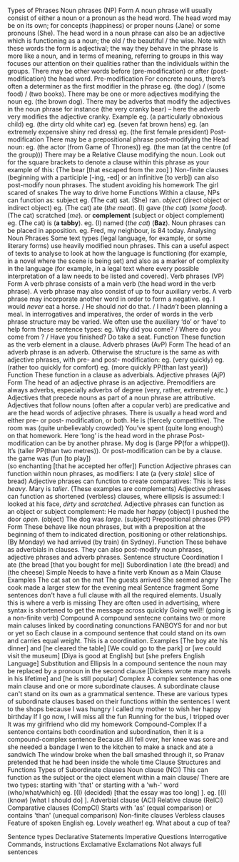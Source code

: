 Types of Phrases
	Noun phrases (NP)
		Form
			A noun phrase will usually consist of either a noun or a pronoun as the head word. 
			The head word may be on its own; for concepts (happiness) or proper nouns (Jane) or some pronouns (She).
			The head word in a noun phrase can also be an adjective which is functioning as a noun; the old / the beautiful / the wise. 
				Note with these words the form is adjectival; the way they behave in the phrase is more like a noun, and in terms of meaning, referring to groups in this way focuses our attention on their qualities rather than the individuals within the groups.
			There may be other words before (pre-modification) or after (post-modification) the head word. 
			Pre-modification
				For concrete nouns, there’s often a determiner as the first modifier in the phrase
					 eg. (the dog) / (some food) / (two books). 
				There may be one or more adjectives modifying the noun 
					eg. (the brown dog).
				There may be adverbs that modify the adjectives in the noun phrase for instance (the very cranky bear) – here the adverb very modifies the adjective cranky.
				Example
					eg. (a particularly obnoxious child)
					eg. (the dirty old white car)
					eg. (seven fat brown hens)
					eg. (an extremely expensive shiny red dress)
					eg. (the first female president)
			Post-modification
				There may be a prepositional phrase post-modifying the Head noun:
					eg. (the actor (from Game of Thrones))
					eg. (the man (at the centre (of the group)))
				There may be a Relative Clause modifying the noun. Look out for the square brackets to denote a clause within this phrase as your example of this:
					(The bear [that escaped from the zoo] )
				Non-finite clauses (beginning with a participle [-ing, -ed] or an infinitive [to verb]) can also post-modify noun phrases.
					The student avoiding his homework
					The girl scared of snakes
					The way to drive home
		Functions
			Within a clause, NPs can function as: 
				subject 
					eg. (The cat) sat. (She) ran. 
				*object* (direct object or indirect object)
					eg. (The cat) ate (*the meat*).   (I) gave (*the cat*) (*some food*).  (The cat) scratched (*me*).
				or **complement** (subject or object complement)
					eg. (The cat) is (**a tabby**).
					eg.   (I) named (*the cat*) (**Baz**).
			Noun phrases can be placed in apposition.
				eg. Fred, my neighbour, is 84 today.
			Analysing Noun Phrases
				Some text types (legal language, for example, or some literary forms) use heavily modified noun phrases. This can a useful aspect of texts to analyse to look at how the language is functioning (for example, in a novel where the scene is being set) and also as a marker of complexity in the language (for example, in a legal text where every possible interpretation of a law needs to be listed and covered). 
	Verb phrases (VP)
		Form
			A verb phrase consists of a main verb (the head word in the verb phrase). 
			A verb phrase may also consist of up to four auxiliary verbs.
			A verb phrase may incorporate another word in order to form a negative. 
				eg. I would *never* eat a horse.  / He should *not* do that. / I had*n’t* been planning a meal.
			In interrogatives and imperatives, the order of words in the verb phrase structure may be varied. We often use the auxiliary ‘do’ or ‘have’ to help form these sentence types:
				eg. Why did you come?    / Where do you come from ?  / Have you finished? Do take a seat.
		Function
			These function as the verb element in a clause. 
	Adverb phrases (AvP)
		Form
			The head of an adverb phrase is an adverb. Otherwise the structure is the same as with adjective phrases, with pre- and post- modification:
				eg. (very quickly)
				eg. (rather too quickly for comfort)
				eg. (more quickly   PP(than last year))
		Function
			These function in a clause as adverbials.
	Adjective phrases (AjP)
		Form
			The head of an adjective phrase is an adjective. Premodifiers are always adverbs, especially adverbs of degree (very, rather, extremely etc.) Adjectives that precede nouns as part of a noun phrase are attributive. Adjectives that follow nouns (often after a copular verb) are predicative and are the head words of adjective phrases.
			There is usually a head word and either pre- or post- modification, or both. 
				He is (fiercely competitive).
				The room was (quite unbelievably crowded)
				You’ve spent (quite long enough) on that homework.  Here ‘long’ is the head word in the phrase
			Post-modification can be by another phrase. 
				My dog is (large PP(for a whippet)).
				It’s (taller PP(than two metres)).
			Or post-modification can be by a clause.
				the game was (fun [to play])  
				(so enchanting [that he accepted her offer])
		Function
			Adjective phrases can function within noun phrases, as modifiers:
				I ate (a (very *stale*) slice of bread)
			Adjective phrases can function to create comparatives:
				This is less *heavy*.
				Mary is *taller*.   					(These examples are complements)
			Adjective phrases can function as shortened (verbless) clauses, where ellipsis is assumed:
				I looked at his face, *dirty* and *scratched*. 
			Adjective phrases can function as an object or subject complement:
				He made her *happy* (object)
				I pushed the door *open*.   (object)
				The dog was *large*.   (subject)
	Prepositional phrases (PP)
		Form
			These behave like noun phrases, but with a preposition at the beginning of them to indicated direction, positioning or other relationships.
				(By Monday) we had arrived (by train) (in Sydney).
		Function
			These behave as adverbials in clauses.  They can also post-modify noun phrases, adjective phrases and adverb phrases.
Sentence structure
	Coordination
		I ate (the bread [that you bought for me])
	Subordination
		I ate (the bread) and (the cheese) 
	Simple
		Needs to have a finite verb
		Known as a Main Clause
		Examples
			The cat sat on the mat
			The guests arrived
			She seemed angry
			The cook made a larger stew for the evening meal
	Sentence fragment
		Some sentences don't have a full clause with all the required elements. Usually this is where a verb is missing
		They are often used in advertising, where syntax is shortened to get the message across quickly
			Going well!! (going is a non-finite verb)
	Compound
		A compound sentecne contains two or more main caluses linked by coordinating conunctions
		FANBOYS
			for
			and
			nor
			but
			or
			yet
			so
		Each clause in a compound sentence that could stand on its own and carries equal weight. This is a coordination.
		Examples
			[The boy ate his dinner] and [he cleared the table]
			[We could go to the park] or [we could visit the museum]
			[Diya is good at English] but [she prefers English Language]
		Substitution and Ellipsis
			In a compound sentence the noun may be replaced by a pronoun in the second clause
				[Dickens wrote many novels in his lifetime] and [he is still popular]
	Complex
		A complex sentence has one main clause and one or more subordinate clauses. A subordinate clause can't stand on its own as a grammatical sentence. 
		These are various types of subordinate clauses based on their functions within the sentences
			I went to the shops because I was hungry
			I called my mother to wish her happy birthday
			If I go now, I will miss all the fun
			Running for the bus, I tripped over
			It was my girlfriend who did my homework
	Compound-Complex
		If a sentence contains both coordination and subordination, then it is a compound-complex sentence
			Because Jill fell over, her knee was sore and she needed a bandage
			I wen to the kitchen to make a snack and ate a sandwich
			The window broke when the ball smashed through it, so Pranav pretended that he had been inside the whole time
Clause Structures and Functions
	Types of Subordinate clauses
		Noun clause (NCI) 
			This can function as the subject or the oject element within a main clause/ There are two types: starting with 'that' or starting with a 'wh-' word (who/what/which)
				eg. [(I) (decided) [that the essay was too long] ].
				eg. [(I) (know) [what I should do] ].
		Adverbial clause (ACl)
		Relative clause (RelCl)
		Comparative clauses (CompCl)
			Starts with 'as' (equal comparison) or contains 'than' (unequal comparison)
		Non-finite clauses
		Verbless clauses
			Feature of spoken English
				eg. Lovely weather!
				eg. What about a cup of tea?
		
Sentence types
	Declarative 
		Statements
	Imperative
		Questions
	Interrogative
		Commands, instructions
	Exclamative
		Exclamations
		Not always full sentences
